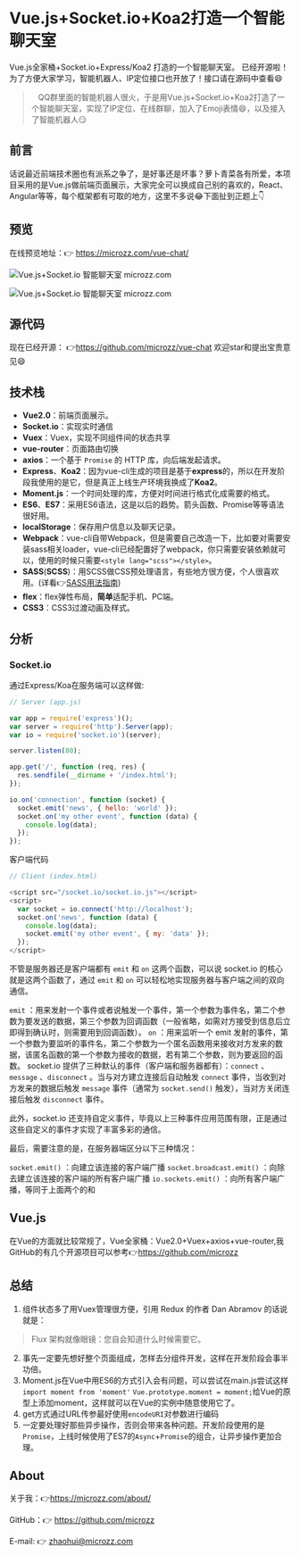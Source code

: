 # Vue.js+Socket.io+Koa2打造一个智能聊天室Vue.js全家桶+Socket.io+Express/Koa2 打造的一个智能聊天室。已经开源啦！为了方便大家学习，智能机器人、IP定位接口也开放了！接口请在源码中查看😄> &nbsp;&nbsp;&nbsp;QQ群里面的智能机器人很火，于是用Vue.js+Socket.io+Koa2打造了一个智能聊天室，实现了IP定位、在线群聊，加入了Emoji表情😄，以及接入了智能机器人😏## 前言话说最近前端技术圈也有派系之争了，是好事还是坏事？萝卜青菜各有所爱，本项目采用的是Vue.js做前端页面展示，大家完全可以换成自己别的喜欢的，React、Angular等等，每个框架都有可取的地方，这里不多说😂下面扯到正题上👇## 预览在线预览地址：👉 https://microzz.com/vue-chat/![Vue.js+Socket.io 智能聊天室 microzz.com](https://dn-mhke0kuv.qbox.me/24330ba3e01436df1eb8.png)![Vue.js+Socket.io 智能聊天室 microzz.com](https://dn-mhke0kuv.qbox.me/a5abbff92a442fa2d356.png)## 源代码 现在已经开源： 👉https://github.com/microzz/vue-chat 欢迎star和提出宝贵意见😄## 技术栈* **Vue2.0**：前端页面展示。* **Socket.io**：实现实时通信* **Vuex**：Vuex，实现不同组件间的状态共享* **vue-router**：页面路由切换* **axios**：一个基于 `Promise` 的 HTTP 库，向后端发起请求。* **Express**、**Koa2**：因为vue-cli生成的项目是基于**express**的，所以在开发阶段我使用的是它，但是真正上线生产环境我换成了**Koa2**。* **Moment.js**：一个时间处理的库，方便对时间进行格式化成需要的格式。* **ES6**、**ES7**：采用ES6语法，这是以后的趋势。箭头函数、Promise等等语法很好用。* **localStorage**：保存用户信息以及聊天记录。* **Webpack**：vue-cli自带Webpack，但是需要自己改造一下，比如要对需要安装sass相关loader，vue-cli已经配置好了webpack，你只需要安装依赖就可以，使用的时候只需要`<style lang="scss"></style>`。* **SASS**(**SCSS**)：用SCSS做CSS预处理语言，有些地方很方便，个人很喜欢用。(详看👉[SASS用法指南](https://microzz.com/2017/03/18/sass/))* **flex**：flex弹性布局，**简单**适配手机、PC端。* **CSS3**：CSS3过渡动画及样式。## 分析### Socket.io通过Express/Koa在服务端可以这样做:```javascript// Server (app.js)var app = require('express')();var server = require('http').Server(app);var io = require('socket.io')(server);server.listen(80);app.get('/', function (req, res) {  res.sendfile(__dirname + '/index.html');});io.on('connection', function (socket) {  socket.emit('news', { hello: 'world' });  socket.on('my other event', function (data) {    console.log(data);  });});```客户端代码```javascript// Client (index.html)<script src="/socket.io/socket.io.js"></script><script>  var socket = io.connect('http://localhost');  socket.on('news', function (data) {    console.log(data);    socket.emit('my other event', { my: 'data' });  });</script>```不管是服务器还是客户端都有 `emit` 和 `on` 这两个函数，可以说 socket.io 的核心就是这两个函数了，通过 `emit` 和 `on` 可以轻松地实现服务器与客户端之间的双向通信。`emit` ：用来发射一个事件或者说触发一个事件，第一个参数为事件名，第二个参数为要发送的数据，第三个参数为回调函数（一般省略，如需对方接受到信息后立即得到确认时，则需要用到回调函数）。`on` ：用来监听一个 emit 发射的事件，第一个参数为要监听的事件名，第二个参数为一个匿名函数用来接收对方发来的数据，该匿名函数的第一个参数为接收的数据，若有第二个参数，则为要返回的函数。socket.io 提供了三种默认的事件（客户端和服务器都有）：`connect` 、`message` 、`disconnect` 。当与对方建立连接后自动触发 `connect` 事件，当收到对方发来的数据后触发 `message` 事件（通常为 `socket.send()` 触发），当对方关闭连接后触发 `disconnect` 事件。此外，socket.io 还支持自定义事件，毕竟以上三种事件应用范围有限，正是通过这些自定义的事件才实现了丰富多彩的通信。最后，需要注意的是，在服务器端区分以下三种情况：`socket.emit()` ：向建立该连接的客户端广播`socket.broadcast.emit()` ：向除去建立该连接的客户端的所有客户端广播`io.sockets.emit()` ：向所有客户端广播，等同于上面两个的和## Vue.js在Vue的方面就比较常规了，Vue全家桶：Vue2.0+Vuex+axios+vue-router,我GitHub的有几个开源项目可以参考👉https://github.com/microzz## 总结1. 组件状态多了用Vuex管理很方便，引用 Redux 的作者 Dan Abramov 的话说就是：> Flux 架构就像眼镜：您自会知道什么时候需要它。2. 事先一定要先想好整个页面组成，怎样去分组件开发，这样在开发阶段会事半功倍。3. Moment.js在Vue中用ES6的方式引入会有问题，可以尝试在main.js尝试这样`import moment from 'moment'` `Vue.prototype.moment = moment;`给Vue的原型上添加moment，这样就可以在Vue的实例中随意使用它了。4. get方式通过URL传参最好使用`encodeURI`对参数进行编码5. 一定要处理好那些异步操作，否则会带来各种问题。开发阶段使用的是`Promise`，上线时候使用了ES7的`Async`+`Promise`的组合，让异步操作更加合理。## About关于我：👉https://microzz.com/about/
GitHub：👉 https://github.com/microzz
E-mail: 👉 [zhaohui@microzz.com](mailto:zhaohui@microzz.com)

